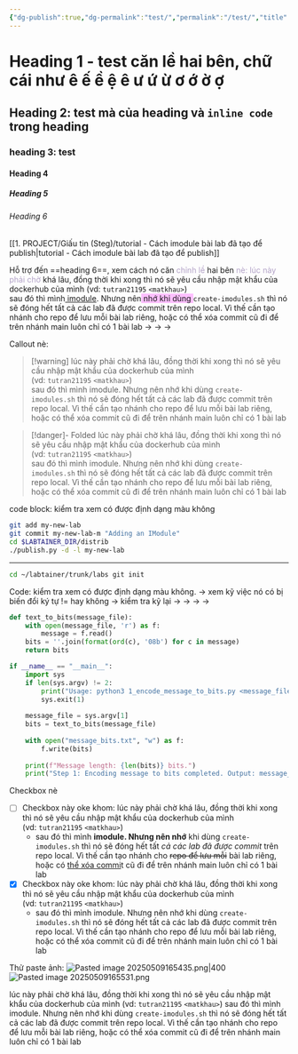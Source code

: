 ```yaml
---
{"dg-publish":true,"dg-permalink":"test/","permalink":"/test/","title":"Testing component","tags":["tutran-garden"],"created":"2025-05-09T16:25:36.286+07:00"}
---
```


# Heading 1 - test căn lề hai bên, chữ cái như ê ế ề ệ ê ư ứ ừ ơ ớ ờ ợ
## Heading 2: test mà của heading và `inline code` trong heading

### heading 3: test

#### Heading 4
##### Heading 5

###### Heading 6
[[1. PROJECT/Giấu tin (Steg)/tutorial - Cách imodule bài lab đã tạo để publish\|tutorial - Cách imodule bài lab đã tạo để publish]]

Hỗ trợ đến ==heading 6==, xem cách nó căn <font color="#b2a2c7">chỉnh lề </font>hai bên <font color="#b2a2c7">nè: lúc này phải chờ</font> khá lâu, đồng thời khi xong thì nó sẽ yêu cầu nhập mật khẩu của dockerhub của mình (vd: `tutran21195` `<matkhau>`)  
sau đó thì mình<u> imodule</u>. Nhưng nên<span style="background:#fdbfff"> nhớ khi dùng </span>`create-imodules.sh` thì nó sẽ đóng hết tất cả các lab đã được commit trên repo local. Vì thế cần tạo nhánh cho repo để lưu mỗi bài lab riêng, hoặc có thể xóa commit cũ đi để trên nhánh main luôn chỉ có 1 bài lab -> -> -> 

Callout nè:
>[!warning] lúc này phải chờ khá lâu, đồng thời khi xong thì nó sẽ yêu cầu nhập mật khẩu của dockerhub của mình (vd: `tutran21195` `<matkhau>`)  
sau đó thì mình imodule. Nhưng nên nhớ khi dùng `create-imodules.sh` thì nó sẽ đóng hết tất cả các lab đã được commit trên repo local. Vì thế cần tạo nhánh cho repo để lưu mỗi bài lab riêng, hoặc có thể xóa commit cũ đi để trên nhánh main luôn chỉ có 1 bài lab


>[!danger]- Folded
>lúc này phải chờ khá lâu, đồng thời khi xong thì nó sẽ yêu cầu nhập mật khẩu của dockerhub của mình (vd: `tutran21195` `<matkhau>`)  
sau đó thì mình imodule. Nhưng nên nhớ khi dùng `create-imodules.sh` thì nó sẽ đóng hết tất cả các lab đã được commit trên repo local. Vì thế cần tạo nhánh cho repo để lưu mỗi bài lab riêng, hoặc có thể xóa commit cũ đi để trên nhánh main luôn chỉ có 1 bài lab 

code block: kiểm tra xem có được định dạng màu không
```sh
git add my-new-lab 
git commit my-new-lab-m "Adding an IModule" 
cd $LABTAINER_DIR/distrib 
./publish.py -d -l my-new-lab
```
---
```sh
cd ~/labtainer/trunk/labs git init
```

Code: kiểm tra xem có được định dạng màu không. →  xem kỹ việc nó có bị biến đổi ký tự != hay không -> kiểm tra kỹ lại → → → → 
```python
def text_to_bits(message_file):
    with open(message_file, 'r') as f:
        message = f.read()
    bits = ''.join(format(ord(c), '08b') for c in message)
    return bits

if __name__ == "__main__":
    import sys
    if len(sys.argv) != 2:
        print("Usage: python3 1_encode_message_to_bits.py <message_file>")
        sys.exit(1)
    
    message_file = sys.argv[1]
    bits = text_to_bits(message_file)
    
    with open("message_bits.txt", "w") as f:
        f.write(bits)
    
    print(f"Message length: {len(bits)} bits.")
    print("Step 1: Encoding message to bits completed. Output: message_bits.txt")
```


Checkbox nè
- [ ] Checkbox này oke khom: lúc này phải chờ khá lâu, đồng thời khi xong thì nó sẽ yêu cầu nhập mật khẩu của dockerhub của mình (vd: `tutran21195` `<matkhau>`)  
	- sau đó thì mình **imodule. Nhưng nên nhớ** khi dùng `create-imodules.sh` thì nó sẽ đóng hết tất *cả các lab đã được commit* trên repo local. Vì thế cần tạo nhánh cho ~~repo để lưu mỗi~~ bài lab riêng, hoặc có [thể xóa commi](http.)t cũ đi để trên nhánh main luôn chỉ có 1 bài lab
- [x] Checkbox này oke khom: lúc này phải chờ khá lâu, đồng thời khi xong thì nó sẽ yêu cầu nhập mật khẩu của dockerhub của mình (vd: `tutran21195` `<matkhau>`)  
	- sau đó thì mình imodule. Nhưng nên nhớ khi dùng `create-imodules.sh` thì nó sẽ đóng hết tất cả các lab đã được commit trên repo local. Vì thế cần tạo nhánh cho repo để lưu mỗi bài lab riêng, hoặc có thể xóa commit cũ đi để trên nhánh main luôn chỉ có 1 bài lab 

Thử paste ảnh:
![Pasted image 20250509165435.png|400](/img/user/2.%20RESOURCE/attachments/Pasted%20image%2020250509165435.png)
![Pasted image 20250509165531.png](/img/user/2.%20RESOURCE/attachments/Pasted%20image%2020250509165531.png)

lúc này phải chờ khá lâu, đồng thời khi xong thì nó sẽ yêu cầu nhập mật khẩu của dockerhub của mình (vd: `tutran21195` `<matkhau>`) sau đó thì mình imodule. Nhưng nên nhớ khi dùng `create-imodules.sh` thì nó sẽ đóng hết tất cả các lab đã được commit trên repo local. Vì thế cần tạo nhánh cho repo để lưu mỗi bài lab riêng, hoặc có thể xóa commit cũ đi để trên nhánh main luôn chỉ có 1 bài lab

